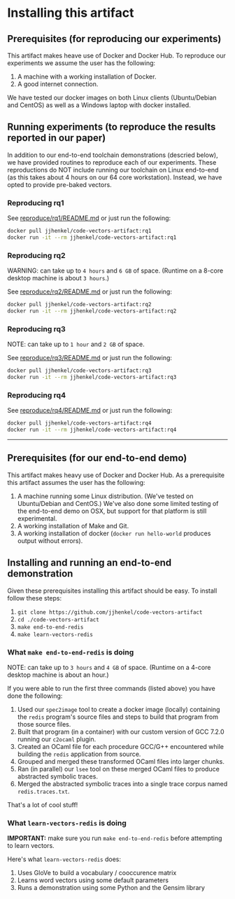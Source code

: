 # Installing this artifact

## Prerequisites (for reproducing our experiments)

This artifact makes heave use of Docker and Docker Hub. To reproduce our experiments
we assume the user has the following:

1. A machine with a working installation of Docker.
2. A good internet connection.

We have tested our docker images on both Linux clients (Ubuntu/Debian and CentOS) as well
as a Windows laptop with docker installed.

## Running experiments (to reproduce the results reported in our paper)

In addition to our end-to-end toolchain demonstrations (descried below), we have provided routines to reproduce each of our experiments. These reproductions do NOT include running our toolchain on Linux end-to-end (as this takes about 4 hours on our 64 core workstation). Instead, we have opted to provide pre-baked vectors.

### Reproducing rq1

See [reproduce/rq1/README.md](reproduce/rq1/README.md) or just run the following:

```bash
docker pull jjhenkel/code-vectors-artifact:rq1
docker run -it --rm jjhenkel/code-vectors-artifact:rq1
```

### Reproducing rq2

WARNING: can take up to `4 hours` and `6 GB` of space. (Runtime on a 8-core desktop machine is about `3 hours`.)

See [reproduce/rq2/README.md](reproduce/rq2/README.md) or just run the following:

```bash
docker pull jjhenkel/code-vectors-artifact:rq2
docker run -it --rm jjhenkel/code-vectors-artifact:rq2
```

### Reproducing rq3

NOTE: can take up to `1 hour` and `2 GB` of space.

See [reproduce/rq3/README.md](reproduce/rq3/README.md) or just run the following:

```bash
docker pull jjhenkel/code-vectors-artifact:rq3
docker run -it --rm jjhenkel/code-vectors-artifact:rq3
```

### Reproducing rq4

See [reproduce/rq4/README.md](reproduce/rq4/README.md) or just run the following:

```bash
docker pull jjhenkel/code-vectors-artifact:rq4
docker run -it --rm jjhenkel/code-vectors-artifact:rq4
```

---

## Prerequisites (for our end-to-end demo)

This artifact makes heavy use of Docker and Docker Hub. As a prerequisite this artifact assumes the user has the following:

1. A machine running some Linux distribution. (We've tested on Ubuntu/Debian and CentOS.) We've also done some limited testing of the end-to-end demo on OSX, but support for that platform is still experimental.
2. A working installation of Make and Git.
3. A working installation of docker (`docker run hello-world` produces output without errors).

## Installing and running an end-to-end demonstration

Given these prerequisites installing this artifact should be easy. To install follow these steps:

1. `git clone https://github.com/jjhenkel/code-vectors-artifact`
2. `cd ./code-vectors-artifact`
3. `make end-to-end-redis`
4. `make learn-vectors-redis`

### What `make end-to-end-redis` is doing

NOTE: can take up to `3 hours` and `4 GB` of space. (Runtime on a 4-core desktop machine is about an hour.)

If you were able to run the first three commands (listed above) you have done the following:

1. Used our `spec2image` tool to create a docker image (locally) containing the `redis` program's source files and steps to build that program from those source files.
2. Built that program (in a container) with our custom version of GCC 7.2.0 running our `c2ocaml` plugin.
3. Created an OCaml file for each procedure GCC/G++ encountered while building the `redis` application from source.
4. Grouped and merged these transformed OCaml files into larger chunks.
5. Ran (in parallel) our `lsee` tool on these merged OCaml files to produce abstracted symbolic traces.
6. Merged the abstracted symbolic traces into a single trace corpus named `redis.traces.txt`.

That's a lot of cool stuff!

### What `learn-vectors-redis` is doing

**IMPORTANT:** make sure you run `make end-to-end-redis` before attempting to learn vectors.

Here's what `learn-vectors-redis` does:

1. Uses GloVe to build a vocabulary / cooccurence matrix 
2. Learns word vectors using some default parameters
3. Runs a demonstration using some Python and the Gensim library
